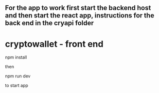 ## For the app to work first start the backend host and then start the react app, instructions for the back end in the cryapi folder


# cryptowallet - front end

npm install

then 

npm run dev

to start app
